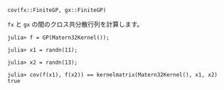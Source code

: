 ```
cov(fx::FiniteGP, gx::FiniteGP)
```

`fx` と `gx` の間のクロス共分散行列を計算します。

```jldoctest
julia> f = GP(Matern32Kernel());

julia> x1 = randn(11);

julia> x2 = randn(13);

julia> cov(f(x1), f(x2)) == kernelmatrix(Matern32Kernel(), x1, x2)
true
```
